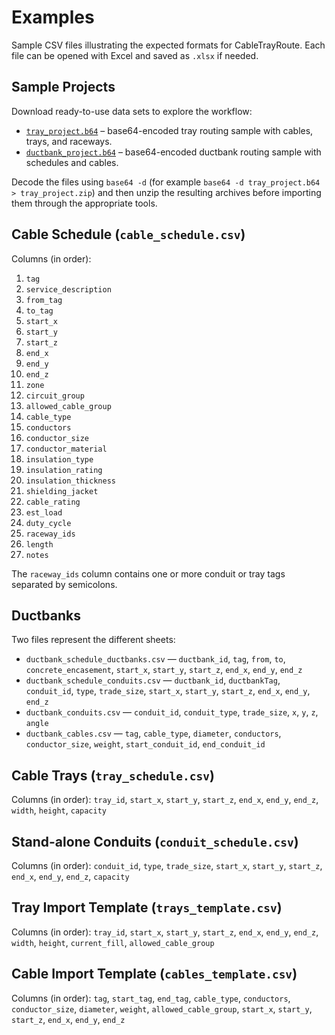 # Examples

Sample CSV files illustrating the expected formats for CableTrayRoute. Each file can be opened with Excel and saved as `.xlsx` if needed.

## Sample Projects

Download ready-to-use data sets to explore the workflow:

- [`tray_project.b64`](tray_project.b64) – base64-encoded tray routing sample with cables, trays, and raceways.
- [`ductbank_project.b64`](ductbank_project.b64) – base64-encoded ductbank routing sample with schedules and cables.

Decode the files using `base64 -d` (for example `base64 -d tray_project.b64 > tray_project.zip`) and then unzip the resulting archives before importing them through the appropriate tools.

## Cable Schedule (`cable_schedule.csv`)

Columns (in order):

1. `tag`
2. `service_description`
3. `from_tag`
4. `to_tag`
5. `start_x`
6. `start_y`
7. `start_z`
8. `end_x`
9. `end_y`
10. `end_z`
11. `zone`
12. `circuit_group`
13. `allowed_cable_group`
14. `cable_type`
15. `conductors`
16. `conductor_size`
17. `conductor_material`
18. `insulation_type`
19. `insulation_rating`
20. `insulation_thickness`
21. `shielding_jacket`
22. `cable_rating`
23. `est_load`
24. `duty_cycle`
25. `raceway_ids`
26. `length`
27. `notes`

The `raceway_ids` column contains one or more conduit or tray tags separated by semicolons.

## Ductbanks

Two files represent the different sheets:

- `ductbank_schedule_ductbanks.csv` — `ductbank_id`, `tag`, `from`, `to`, `concrete_encasement`, `start_x`, `start_y`, `start_z`, `end_x`, `end_y`, `end_z`
- `ductbank_schedule_conduits.csv` — `ductbank_id`, `ductbankTag`, `conduit_id`, `type`, `trade_size`, `start_x`, `start_y`, `start_z`, `end_x`, `end_y`, `end_z`
- `ductbank_conduits.csv` — `conduit_id`, `conduit_type`, `trade_size`, `x`, `y`, `z`, `angle`
- `ductbank_cables.csv` — `tag`, `cable_type`, `diameter`, `conductors`, `conductor_size`, `weight`, `start_conduit_id`, `end_conduit_id`

## Cable Trays (`tray_schedule.csv`)

Columns (in order): `tray_id`, `start_x`, `start_y`, `start_z`, `end_x`, `end_y`, `end_z`, `width`, `height`, `capacity`

## Stand-alone Conduits (`conduit_schedule.csv`)

Columns (in order): `conduit_id`, `type`, `trade_size`, `start_x`, `start_y`, `start_z`, `end_x`, `end_y`, `end_z`, `capacity`

## Tray Import Template (`trays_template.csv`)

Columns (in order): `tray_id`, `start_x`, `start_y`, `start_z`, `end_x`, `end_y`, `end_z`, `width`, `height`, `current_fill`, `allowed_cable_group`

## Cable Import Template (`cables_template.csv`)

Columns (in order): `tag`, `start_tag`, `end_tag`, `cable_type`, `conductors`, `conductor_size`, `diameter`, `weight`, `allowed_cable_group`, `start_x`, `start_y`, `start_z`, `end_x`, `end_y`, `end_z`
